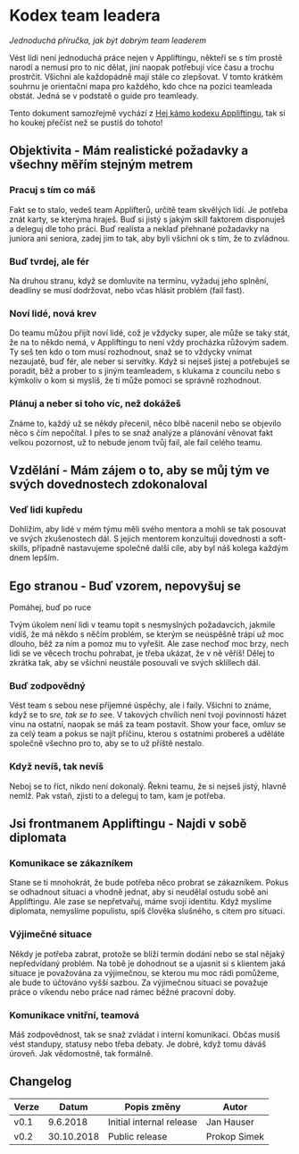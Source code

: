 # Kodex team leadera

_Jednoduchá příručka, jak být dobrým team leaderem_

Vést lidi není jednoduchá práce nejen v Appliftingu, někteří se s tím prostě narodí a nemusí pro to nic dělat, jiní naopak potřebují více času a trochu prostrčit. Všichni ale každopádně mají stále co zlepšovat. V tomto krátkém souhrnu je orientační mapa pro každého, kdo chce na pozici teamleada obstát. Jedná se v podstatě o guide pro teamleady.

Tento dokument samozřejmě vychází z [Hej kámo kodexu Appliftingu](./kodex-appliftera.md), tak si ho koukej přečíst než se pustíš do tohoto!

## Objektivita - Mám realistické požadavky a všechny měřím stejným metrem

### Pracuj s tím co máš

Fakt se to stalo, vedeš team Applifterů, určitě team skvělých lidí. Je potřeba znát karty, se kterýma hraješ.
Buď si jistý s jakým skill faktorem disponuješ a deleguj dle toho práci. Buď realista a neklaď přehnané požadavky na juniora ani seniora, zadej jim to tak, aby byli všichni ok s tím, že to zvládnou.

### Buď tvrdej, ale fér

Na druhou stranu, když se domluvíte na termínu, vyžaduj jeho splnění, deadliny se musí dodržovat, nebo včas hlásit problém (fail fast).

### Noví lidé, nová krev

Do teamu můžou přijít noví lidé, což je vždycky super, ale může se taky stát, že na to někdo nemá, v Appliftingu to není vždy procházka růžovým sadem. Ty seš ten kdo o tom musí rozhodnout, snaž se to vždycky vnímat nezaujatě, buď fér, ale neber si servítky. Když si nejseš jistej a potřebuješ se poradit, běž a prober to s jiným teamleadem, s klukama z councilu nebo s kýmkoliv o kom si myslíš, že ti může pomoci se správně rozhodnout.

### Plánuj a neber si toho víc, než dokážeš

Známe to, každý už se někdy přecenil, něco blbě nacenil nebo se objevilo něco s čím nepočítal. I přes to se snaž analýze a plánování věnovat fakt velkou pozornost, už to nebude jenom tvůj fail, ale fail celého teamu.

## Vzdělání - Mám zájem o to, aby se můj tým ve svých dovednostech zdokonaloval

### Veď lidi kupředu

Dohlížím, aby lidé v mém týmu měli svého mentora a mohli se tak posouvat ve svých zkušenostech dál. S jejich mentorem konzultuji dovednosti a soft-skills, případně nastavujeme společně další cíle, aby byl náš kolega každým dnem lepším.

## Ego stranou - Buď vzorem, nepovyšuj se

Pomáhej, buď po ruce

Tvým úkolem není lidi v teamu topit s nesmyslných požadavcích, jakmile vidíš, že má někdo s něčím problém, se kterým se neúspěšně trápí už moc dlouho, běž za ním a pomoz mu to vyřešit. Ale zase nechoď moc brzy, nech lidi se ve věcech trochu pohrabat, je třeba ukázat, že v ně věříš! Dělej to zkrátka tak, aby se všichni neustále posouvali ve svých sklillech dál.

### Buď zodpovědný

Vést team s sebou nese příjemné úspěchy, ale i faily. Všichni to známe, když se to s*re, tak se to se*e. V takových chvílích není tvojí povinností házet vinu na ostatní, naopak se máš za team postavit. Show your face, omluv se za celý team a pokus se najít příčinu, kterou s ostatními probereš a uděláte společně všechno pro to, aby se to už příště nestalo.

### Když nevíš, tak nevíš

Neboj se to říct, nikdo není dokonalý. Řekni teamu, že si nejseš jistý, hlavně nemlž. Pak vstaň, zjisti to a deleguj to tam, kam je potřeba.

## Jsi frontmanem Appliftingu - Najdi v sobě diplomata

### Komunikace se zákazníkem

Stane se ti mnohokrát, že bude potřeba něco probrat se zákazníkem. Pokus se odhadnout situaci a vhodně jednat, aby si neudělal ostudu sobě ani Appliftingu. Ale zase se nepřetvařuj, máme svojí identitu. Když myslíme diplomata, nemyslíme populistu, spíš člověka slušného, s citem pro situaci.

### Výjimečné situace

Někdy je potřeba zabrat, protože se blíží termín dodání nebo se stal nějaký nepředvídaný problém. Na tobě je dohodnout se a ujasnit si s klientem jaká situace je považována za výjimečnou, se kterou mu moc rádi pomůžeme, ale bude to účtováno vyšší sazbou. Za výjimečnou situaci se považuje práce o víkendu nebo práce nad rámec běžné pracovní doby.

### Komunikace vnitřní, teamová

Máš zodpovědnost, tak se snaž zvládat i interní komunikaci. Občas musíš vést standupy, statusy nebo třeba debaty. Je dobré, když tomu dáváš úroveň. Jak vědomostně, tak formálně.

## Changelog

| Verze | Datum      | Popis změny              | Autor        |
| ----- | ---------- | ------------------------ | ------------ |
| v0.1  | 9.6.2018   | Initial internal release | Jan Hauser   |
| v0.2  | 30.10.2018 | Public release           | Prokop Simek |
